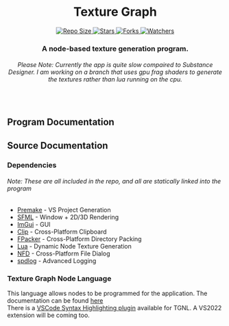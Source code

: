 <h1 align="center"> Texture Graph </h2>
<p align="center">
    <a href="#">
        <img src="https://img.shields.io/github/repo-size/oxi-dev0/Texture-Graph" alt="Repo Size">
    </a>
    <a href="#">
        <img src="https://img.shields.io/github/stars/oxi-dev0/Texture-Graph" alt="Stars">
    </a>
    <a href="#">
        <img src="https://img.shields.io/github/forks/oxi-dev0/Texture-Graph" alt="Forks">
    </a>
    <a href="#">
        <img src="https://img.shields.io/github/watchers/oxi-dev0/Texture-Graph" alt="Watchers">
    </a>
</p>

<h3 align="center"> A node-based texture generation program. </h3>
<h6 align="center"> Please Note: Currently the app is quite slow compaired to Substance Designer. I am working on a branch that uses gpu frag shaders to generate the textures rather than lua running on the cpu. </h6>
<br>

<h2> Program Documentation </h2>


<h2> Source Documentation </h2>
<h3> Dependencies </h3>
<h6> Note: These are all included in the repo, and all are statically linked into the program </h6>

- [Premake](https://github.com/premake/premake-core) - VS Project Generation
- [SFML](https://github.com/SFML/SFML) - Window + 2D/3D Rendering
- [ImGui](https://github.com/ocornut/imgui) - GUI
- [Clip](https://github.com/dacap/clip) - Cross-Platform Clipboard
- [FPacker](https://github.com/oxi-dev0/fpacker) - Cross-Platform Directory Packing
- [Lua](https://github.com/lua/lua) - Dynamic Node Texture Generation
- [NFD](https://github.com/btzy/nativefiledialog-extended) - Cross-Platform File Dialog
- [spdlog](https://github.com/gabime/spdlog) - Advanced Logging

<h3> Texture Graph Node Language </h3>

This language allows nodes to be programmed for the application. The documentation can be found [here](https://github.com/oxi-dev0/Texture-Graph/tree/main/src/Nodes)  
There is a [VSCode Syntax Highlighting plugin](https://github.com/oxi-dev0/TGNL) available for TGNL. A VS2022 extension will be coming too.
